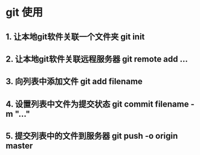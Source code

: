 # git 使用
## 1. 让本地git软件关联一个文件夹 git init
## 2. 让本地git软件关联远程服务器 git remote add ...
## 3. 向列表中添加文件 git add filename
## 4. 设置列表中文件为提交状态 git commit filename -m "..."
## 5. 提交列表中的文件到服务器 git push -o origin master
